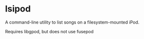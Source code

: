 # lsipod
A command-line utility to list songs on a filesystem-mounted iPod.

Requires libgpod, but does not use fusepod
